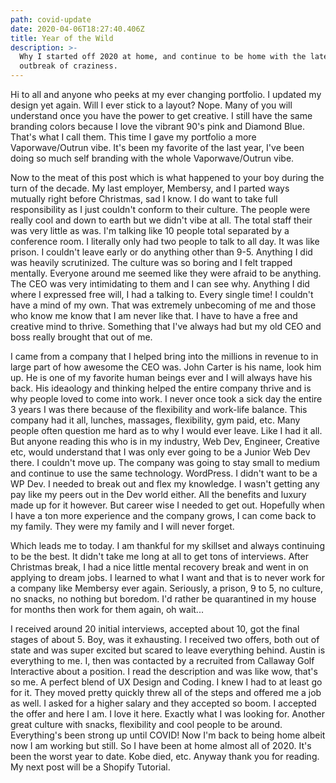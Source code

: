 ```yaml
---
path: covid-update
date: 2020-04-06T18:27:40.406Z
title: Year of the Wild
description: >-
  Why I started off 2020 at home, and continue to be home with the latest
  outbreak of craziness.
---
```

Hi to all and anyone who peeks at my ever changing portfolio.  I updated my design yet again. Will I ever stick to a layout? Nope. Many of you will understand once you have the power to get creative. I still have the same branding colors because I love the vibrant 90's pink and Diamond Blue. That's what I call them.  This time I gave my portfolio a more Vaporwave/Outrun vibe. It's been my favorite of the last year, I've been doing so much self branding with the whole Vaporwave/Outrun vibe. 

Now to the meat of this post which is what happened to your boy during the turn of the decade. My last employer, Membersy, and I parted ways mutually right before Christmas, sad I know.  I do want to take full responsibility as I just couldn't conform to their culture. The people were really cool and down to earth but we didn't vibe at all. The total staff their was very little as was. I'm talking like 10 people total separated by a conference room. I literally only had two people to talk to all day. It was like prison. I couldn't leave early or do anything other than 9-5. Anything I did was heavily scrutinized.  The culture was so boring and I felt trapped mentally.  Everyone around me seemed like they were afraid to be anything. The CEO was very intimidating to them and I can see why. Anything I did where I expressed free will, I had a talking to. Every single time! I couldn't have a mind of my own. That was extremely unbecoming of me and those who know me know that I am never like that. I have to have a free and creative mind to thrive. Something that I've always had but my old CEO and boss really brought that out of me. 

 I came from a company that I helped bring into the millions in revenue to in large part of how awesome the CEO was. John Carter is his name, look him up. He is one of my favorite human beings ever and I will always have his back.  His ideaology and thinking helped the entire company thrive and is why people loved to come into work. I never once took a sick day the entire 3 years I was there because of the flexibility and work-life balance. This company had it all, lunches, massages, flexibility, gym paid, etc.   Many people often question me hard as to why I would ever leave. Like I had it all. But anyone reading this who is in my industry, Web Dev, Engineer, Creative etc, would understand that I was only ever going to be a Junior Web Dev there. I couldn't move up. The company was going to stay small to medium and continue to use the same technology. WordPress. I didn't want to be a WP Dev. I needed to break out and flex my knowledge.  I wasn't getting any pay like my peers out in the Dev world either.  All the benefits and luxury made up for it however. But career wise I needed to get out. Hopefully when I have a ton more experience and the company grows, I can come back to my family. They were my family and I will never forget. 

Which leads me to today. I am thankful for my skillset and always continuing to be the best. It didn't take me long at all to get tons of interviews. After Christmas break, I had a nice little mental recovery break and went in on applying to dream jobs. I learned to what I want and that is to never work for a company like Membersy ever again. Seriously, a prison, 9 to 5, no culture, no snacks, no nothing but boredom. I'd rather be quarantined in my house for months then work for them again, oh wait...

I received around 20 initial interviews, accepted about 10, got the final stages of about 5. Boy, was it exhausting. I received two offers, both out of state and was super excited but scared to leave everything behind. Austin is everything to me. I, then was contacted by a recruited from Callaway Golf Interactive about a position. I read the description and was like wow, that's so me. A perfect blend of UX Design and Coding. I knew I had to at least go for it. They moved pretty quickly threw all of the steps and offered me a job as well. I asked for a higher salary and they accepted so boom. I accepted the offer and here I am. I love it here. Exactly what I was looking for. Another great culture with snacks, flexibility and cool people to be around. Everything's been strong up until COVID! Now I'm back to being home albeit now I am working but still. So I have been at home almost all of 2020. It's been the worst year to date. Kobe died, etc.  Anyway thank you for reading. My next post will be a Shopify Tutorial.